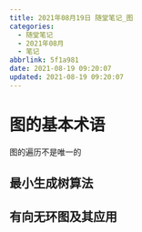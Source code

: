 ```yaml
---
title: 2021年08月19日 随堂笔记_图
categories:
  - 随堂笔记
  - 2021年08月
  - 笔记
abbrlink: 5f1a981
date: 2021-08-19 09:20:07
updated: 2021-08-19 09:20:07
---
```

# 图的基本术语
图的遍历不是唯一的

## 最小生成树算法


## 有向无环图及其应用
